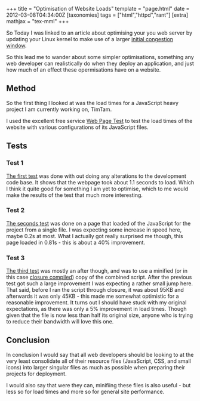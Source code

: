 +++
title = "Optimisation of Website Loads"
template = "page.html"
date = 2012-03-08T04:34:00Z
[taxonomies]
tags = ["html","httpd","rant"]
[extra]
mathjax = "tex-mml"
+++

So Today I was linked to an article about optimising your you web server by updating your Linux kernel to make use of a larger [initial congestion window][1].

So this lead me to wander about some simpler optimisations, something any web developer can realistically do when they deploy an application, and just how much of an effect these opermisations have on a website.

<!-- more -->

## Method ##
So the first thing I looked at was the load times for a JavaScript heavy project I am currently working on, TimTam.

I used the excellent free service [Web Page Test][2] to test the load times of the website with various configurations of its JavaScript files.

## Tests ##
### Test 1 ###
[The first test][3] was done with out doing any alterations to the development code base.
It shows that the webpage took about 1.1 seconds to load. Which I think it quite good for something I am yet to optimise, which to me would make the results of the test that much more interesting.
### Test 2 ###
[The seconds test][4] was done on a page that loaded of the JavaScript for the project from a single file. I was expecting some increase in speed here, maybe 0.2s at most. What I actually got really surprised me though, this page loaded in 0.81s - this is about a 40% improvement.
### Test 3 ###
[The third test][5] was mostly an after though, and was to use a minified (or in this case [closure compiled][6]) copy of the combined script. After the previous test got such a large improvement I was expecting a rather small jump here. That said, before I ran the script through closure, it was about 95KB and afterwards it was only 45KB - this made me somewhat optimistic for a reasonable improvement. It turns out I should have stuck with my original expectations, as there was only a 5% improvement in load times. Though given that the file is now less than half its original size, anyone who is trying to reduce their bandwidth will love this one.

## Conclusion ##
In conclusion I would say that all web developers should be looking to at the very least consolidate all of their resource files (JavaScript, CSS, and small icons) into larger singular files as much as possible when preparing their projects for deployment.

I would also say that were they can, minifiing these files is also useful - but less so for load times and more so for general site performance.

[1]: http://samsaffron.com/archive/2012/03/01/why-upgrading-your-linux-kernel-will-make-your-customers-much-happier "Why upgrading your Linux Kernel will make your customers much happier"
[2]: http://www.webpagetest.org/ "Web Page Test"
[3]: http://www.webpagetest.org/result/120308_WY_3GJ20/1/details/ "First Test Results"
[4]: http://www.webpagetest.org/result/120308_PT_3GJ1W/1/details/ "Second Test Results"
[5]: http://www.webpagetest.org/result/120308_QB_3GJ3F/1/details/ "Third Test Results"
[6]: https://developers.google.com/closure/compiler/ "Google Closure Compiler"